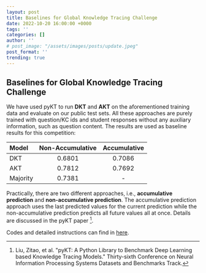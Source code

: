 ```yaml
---
layout: post
title: Baselines for Global Knowledge Tracing Challenge 
date: 2022-10-20 16:00:00 +0000
tags: ''
categories: []
author: ''
# post_image: "/assets/images/posts/update.jpeg"
post_format: ''
trending: true
---
```


## Baselines for Global Knowledge Tracing Challenge

We have used pyKT to run **DKT** and **AKT** on the aforementioned training data and evaluate on our public test sets. All these approaches are purely trained with question/KC ids and student responses without any auxiliary information, such as question content. The results are used as baseline results for this competition:

| Model    | Non-Accumulative | Accumulative |
| :------- | :--------------: | :----------: |
| DKT      |      0.6801      |    0.7086    |
| AKT      |      0.7812      |    0.7692    |
| Majority |      0.7381      |      -       |


Practically, there are two different approaches, i.e., **accumulative prediction** and **non-accumulative prediction**. The accumulative prediction approach uses the last predicted values for the current prediction while the non-accumulative prediction predicts all future values all at once. Details are discussed in the pyKT paper [^1].


Codes and detailed instructions can find in [here](https://github.com/pykt-team/pykt-toolkit/tree/main/examples/competitions/aaai2023_competition).

[^1]: Liu, Zitao, et al. "pyKT: A Python Library to Benchmark Deep Learning based Knowledge Tracing Models." Thirty-sixth Conference on Neural Information Processing Systems Datasets and Benchmarks Track.